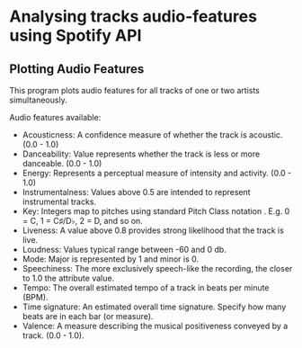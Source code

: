 # Analysing tracks audio-features using Spotify API
## Plotting Audio Features

This program plots audio features for all tracks of one or two artists simultaneously.

Audio features available:
- Acousticness: A confidence measure of whether the track is acoustic. (0.0 - 1.0)
- Danceability: Value represents whether the track is less or more danceable. (0.0 - 1.0)
- Energy: Represents a perceptual measure of intensity and activity. (0.0 - 1.0)
- Instrumentalness: Values above 0.5 are intended to represent instrumental tracks.
- Key: Integers map to pitches using standard Pitch Class notation . E.g. 0 = C, 1 = C♯/D♭, 2 = D, and so on.
- Liveness: A value above 0.8 provides strong likelihood that the track is live.
- Loudness: Values typical range between -60 and 0 db.
- Mode: Major is represented by 1 and minor is 0.
- Speechiness: The more exclusively speech-like the recording, the closer to 1.0 the attribute value.
- Tempo: The overall estimated tempo of a track in beats per minute (BPM).
- Time signature: An estimated overall time signature. Specify how many beats are in each bar (or measure).
- Valence: A measure describing the musical positiveness conveyed by a track. (0.0 - 1.0).
